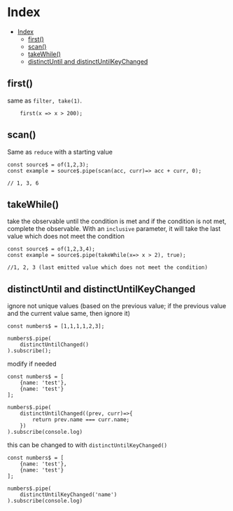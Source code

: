 # Index

- [Index](#index)
  - [first()](#first)
  - [scan()](#scan)
  - [takeWhile()](#takewhile)
  - [distinctUntil and distinctUntilKeyChanged](#distinctuntil-and-distinctuntilkeychanged)

## first()

same as `filter, take(1)`.

```
    first(x => x > 200);
```

## scan()

Same as `reduce` with a starting value

```
const source$ = of(1,2,3);
const example = source$.pipe(scan(acc, curr)=> acc + curr, 0);

// 1, 3, 6

```

## takeWhile()

take the observable until the condition is met and if the condition is not met, complete the observable. With an `inclusive` parameter, it will take the last value which does not meet the condition

```
const source$ = of(1,2,3,4);
const example = source$.pipe(takeWhile(x=> x > 2), true);

//1, 2, 3 (last emitted value which does not meet the condition)

```

## distinctUntil and distinctUntilKeyChanged

ignore not unique values (based on the previous value; if the previous value and the current value same, then ignore it)

```
const numbers$ = [1,1,1,1,2,3];

numbers$.pipe(
    distinctUntilChanged()
).subscribe();

```

modify if needed

```
const numbers$ = [
    {name: 'test'},
    {name: 'test'}
];

numbers$.pipe(
    distinctUntilChanged((prev, curr)=>{
        return prev.name === curr.name;
    })
).subscribe(console.log)

```

this can be changed to with `distinctUntilKeyChanged()`

```
const numbers$ = [
    {name: 'test'},
    {name: 'test'}
];

numbers$.pipe(
    distinctUntilKeyChanged('name')
).subscribe(console.log)

```
